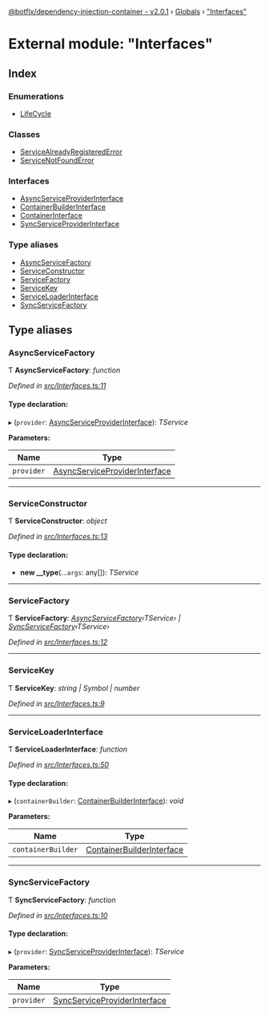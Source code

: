 [@botflx/dependency-injection-container - v2.0.1](../README.md) › [Globals](../globals.md) › ["Interfaces"](_interfaces_.md)

# External module: "Interfaces"

## Index

### Enumerations

* [LifeCycle](../enums/_interfaces_.lifecycle.md)

### Classes

* [ServiceAlreadyRegisteredError](../classes/_interfaces_.servicealreadyregisterederror.md)
* [ServiceNotFoundError](../classes/_interfaces_.servicenotfounderror.md)

### Interfaces

* [AsyncServiceProviderInterface](../interfaces/_interfaces_.asyncserviceproviderinterface.md)
* [ContainerBuilderInterface](../interfaces/_interfaces_.containerbuilderinterface.md)
* [ContainerInterface](../interfaces/_interfaces_.containerinterface.md)
* [SyncServiceProviderInterface](../interfaces/_interfaces_.syncserviceproviderinterface.md)

### Type aliases

* [AsyncServiceFactory](_interfaces_.md#asyncservicefactory)
* [ServiceConstructor](_interfaces_.md#serviceconstructor)
* [ServiceFactory](_interfaces_.md#servicefactory)
* [ServiceKey](_interfaces_.md#servicekey)
* [ServiceLoaderInterface](_interfaces_.md#serviceloaderinterface)
* [SyncServiceFactory](_interfaces_.md#syncservicefactory)

## Type aliases

###  AsyncServiceFactory

Ƭ **AsyncServiceFactory**: *function*

*Defined in [src/Interfaces.ts:11](https://github.com/botflux/dependency-injection-container/blob/49e0ae1/packages/DIContainer/src/Interfaces.ts#L11)*

#### Type declaration:

▸ (`provider`: [AsyncServiceProviderInterface](../interfaces/_interfaces_.asyncserviceproviderinterface.md)): *TService*

**Parameters:**

Name | Type |
------ | ------ |
`provider` | [AsyncServiceProviderInterface](../interfaces/_interfaces_.asyncserviceproviderinterface.md) |

___

###  ServiceConstructor

Ƭ **ServiceConstructor**: *object*

*Defined in [src/Interfaces.ts:13](https://github.com/botflux/dependency-injection-container/blob/49e0ae1/packages/DIContainer/src/Interfaces.ts#L13)*

#### Type declaration:

* **new __type**(...`args`: any[]): *TService*

___

###  ServiceFactory

Ƭ **ServiceFactory**: *[AsyncServiceFactory](_interfaces_.md#asyncservicefactory)‹TService› | [SyncServiceFactory](_interfaces_.md#syncservicefactory)‹TService›*

*Defined in [src/Interfaces.ts:12](https://github.com/botflux/dependency-injection-container/blob/49e0ae1/packages/DIContainer/src/Interfaces.ts#L12)*

___

###  ServiceKey

Ƭ **ServiceKey**: *string | Symbol | number*

*Defined in [src/Interfaces.ts:9](https://github.com/botflux/dependency-injection-container/blob/49e0ae1/packages/DIContainer/src/Interfaces.ts#L9)*

___

###  ServiceLoaderInterface

Ƭ **ServiceLoaderInterface**: *function*

*Defined in [src/Interfaces.ts:50](https://github.com/botflux/dependency-injection-container/blob/49e0ae1/packages/DIContainer/src/Interfaces.ts#L50)*

#### Type declaration:

▸ (`containerBuilder`: [ContainerBuilderInterface](../interfaces/_interfaces_.containerbuilderinterface.md)): *void*

**Parameters:**

Name | Type |
------ | ------ |
`containerBuilder` | [ContainerBuilderInterface](../interfaces/_interfaces_.containerbuilderinterface.md) |

___

###  SyncServiceFactory

Ƭ **SyncServiceFactory**: *function*

*Defined in [src/Interfaces.ts:10](https://github.com/botflux/dependency-injection-container/blob/49e0ae1/packages/DIContainer/src/Interfaces.ts#L10)*

#### Type declaration:

▸ (`provider`: [SyncServiceProviderInterface](../interfaces/_interfaces_.syncserviceproviderinterface.md)): *TService*

**Parameters:**

Name | Type |
------ | ------ |
`provider` | [SyncServiceProviderInterface](../interfaces/_interfaces_.syncserviceproviderinterface.md) |
